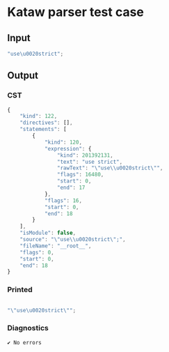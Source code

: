 # Kataw parser test case

## Input

`````js
"use\u0020strict";
`````

## Output

### CST

```javascript
{
    "kind": 122,
    "directives": [],
    "statements": [
        {
            "kind": 120,
            "expression": {
                "kind": 201392131,
                "text": "use strict",
                "rawText": "\"use\\u0020strict\"",
                "flags": 16480,
                "start": 0,
                "end": 17
            },
            "flags": 16,
            "start": 0,
            "end": 18
        }
    ],
    "isModule": false,
    "source": "\"use\\u0020strict\";",
    "fileName": "__root__",
    "flags": 0,
    "start": 0,
    "end": 18
}
```

### Printed

```javascript

"\"use\u0020strict\"";
```

### Diagnostics

```javascript
✔ No errors
```

